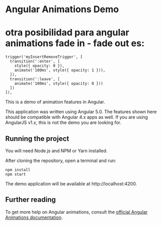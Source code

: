 # Angular Animations Demo
# otra posibilidad para angular animations fade in - fade out es:
```
trigger('myInsertRemoveTrigger', [
  transition(':enter', [
    style({ opacity: 0 }),
    animate('100ms', style({ opacity: 1 })),
  ]),
  transition(':leave', [
    animate('100ms', style({ opacity: 0 }))
  ])
]),
```

This is a demo of animation features in Angular.

This application was written using Angular 5.0. The features shown here should be compatible with Angular 4.x apps as
well. If you are using AngularJS v1.x, this is not the demo you are looking for.

## Running the project

You will need Node.js and NPM or Yarn installed.

After cloning the repository, open a terminal and run:

```
npm install
npm start
```

The demo application will be available at http://localhost:4200.

## Further reading

To get more help on Angular animations, consult the [official Angular Animations documentation](https://angular.io/guide/animations).
